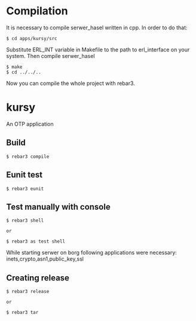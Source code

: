Compilation
===========

It is necessary to compile serwer\_hasel written in cpp.
In order to do that:
	
	$ cd apps/kursy/src

Substitute ERL\_INT variable in Makefile to the path to erl\_interface on your system. Then compile serwer\_hasel

	$ make
	$ cd ../../..

Now you can compile the whole project with rebar3.


kursy
=====

An OTP application

Build
-----

    $ rebar3 compile

Eunit test
----------

    $ rebar3 eunit

Test manually with console
--------------------------

    $ rebar3 shell

    or

    $ rebar3 as test shell

While starting serwer on borg following applications were necessary:
inets,crypto,asn1,public\_key,ssl

Creating release
----------------

    $ rebar3 release

    or

    $ rebar3 tar
